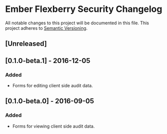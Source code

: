 # Ember Flexberry Security Changelog
All notable changes to this project will be documented in this file.
This project adheres to [Semantic Versioning](http://semver.org/).

## [Unreleased]

## [0.1.0-beta.1] - 2016-12-05
### Added
* Forms for editing client side audit data.

## [0.1.0-beta.0] - 2016-09-05
### Added
* Forms for viewing client side audit data.

